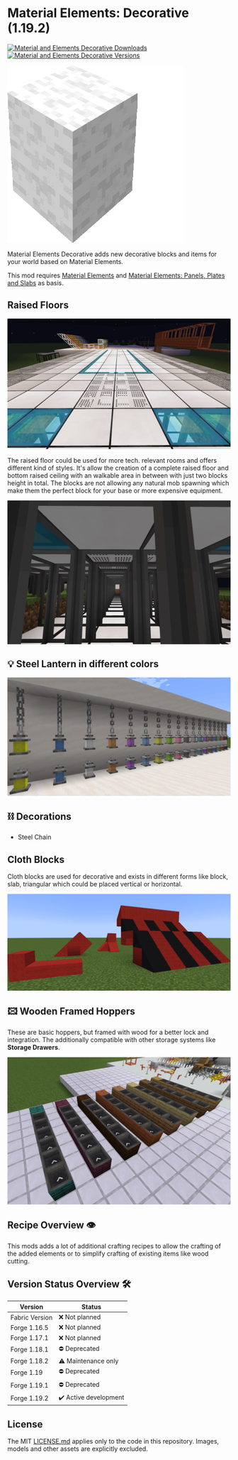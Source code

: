 # Material Elements: Decorative (1.19.2)

[![Material and Elements Decorative Downloads](http://cf.way2muchnoise.eu/full_591838_downloads.svg)](https://www.curseforge.com/minecraft/mc-mods/material-elements-decorative)
[![Material and Elements Decorative Versions](http://cf.way2muchnoise.eu/versions/Minecraft_591838_all.svg)](https://www.curseforge.com/minecraft/mc-mods/material-elements-decorative)

![Material and Elements Decorative][logo]

Material Elements Decorative adds new decorative blocks and items for your world based on Material Elements.

This mod requires [Material Elements][material-elements] and [Material Elements: Panels, Plates and Slabs][material-elements-panels-plates-slabs] as basis.

## Raised Floors

![Raised Floor top][raised_floor_top]

The raised floor could be used for more tech. relevant rooms and offers different kind of styles.
It's allow the creation of a complete raised floor and bottom raised ceiling with an walkable area in between with just two blocks height in total.
The blocks are not allowing any natural mob spawning which make them the perfect block for your base or more expensive equipment.

![Raised Floor bottom][raised_floor_bottom]

## 💡 Steel Lantern in different colors

![Steel Lantern][steel_lantern]

## ⛓️ Decorations

- Steel Chain

## Cloth Blocks

Cloth blocks are used for decorative and exists in different forms like block, slab, triangular which could be placed vertical or horizontal.

![Cloth Blocks][cloth_blocks]

## 🖾 Wooden Framed Hoppers

These are basic hoppers, but framed with wood for a better lock and integration.
The additionally compatible with other storage systems like **Storage Drawers**.

![Framed Hoppers][framed_hoppers]

## Recipe Overview 👁️

This mods adds a lot of additional crafting recipes to allow the crafting of the added elements or to simplify crafting of existing items like wood cutting.

## Version Status Overview 🛠️

| Version        | Status                |
| -------------- | --------------------- |
| Fabric Version | ❌ Not planned        |
| Forge 1.16.5   | ❌ Not planned        |
| Forge 1.17.1   | ❌ Not planned        |
| Forge 1.18.1   | ⛔️ Deprecated        |
| Forge 1.18.2   | ⚠️ Maintenance only   |
| Forge 1.19     | ⛔️ Deprecated        |
| Forge 1.19.1   | ⛔️ Deprecated        |
| Forge 1.19.2   | ✔️ Active development |

## License

The MIT [LICENSE.md](../LICENSE.md) applies only to the code in this repository. Images, models and other assets are explicitly excluded.

[logo]: examples/material_elements_decorative.gif
[material-elements]: https://www.curseforge.com/minecraft/mc-mods/material-elements
[material-elements-panels-plates-slabs]: https://www.curseforge.com/minecraft/mc-mods/material-elements-panels-plates-slabs
[framed_hoppers]: examples/screenshots/framed_hoppers.png
[raised_floor_bottom]: examples/screenshots/raised_floor_bottom.png
[raised_floor_top]: examples/screenshots/raised_floor_top.png
[steel_lantern]: examples/screenshots/steel_lantern.png
[cloth_blocks]: examples/screenshots/cloth_blocks.png
